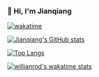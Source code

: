 ### 🦉 Hi, I'm Jianqiang

[![wakatime](https://wakatime.com/badge/user/2c94f7c4-a51b-4008-a5f9-9afefa40e27f.svg)](https://wakatime.com/@Jianqiang)

[![Jianqiang's GitHub stats](https://github-readme-stats.vercel.app/api?username=JianqiangDing&hide_title=true&count_private=true&theme=transparent&show_icons=true)](https://github.com/JianqiangDing)

[![Top Langs](https://github-readme-stats.vercel.app/api/top-langs/?username=JianqiangDing&layout=compact&hide_title=true&count_private=true&theme=transparent&show_icons=true)](https://github.com/JianqiangDing)

[![willianrod's wakatime stats](https://github-readme-stats.vercel.app/api/wakatime?username=Jianqiang&layout=compact&v=2&hide_title=true&show_icons=true)](https://wakatime.com/@Jianqiang)

<!--
**JianqiangDing/JianqiangDing** is a ✨ _special_ ✨ repository because its `README.md` (this file) appears on your GitHub profile.

Here are some ideas to get you started:

- 🔭 I’m currently working on ...
- 🌱 I’m currently learning ...
- 👯 I’m looking to collaborate on ...
- 🤔 I’m looking for help with ...
- 💬 Ask me about ...
- 📫 How to reach me: ...
- 😄 Pronouns: ...
- ⚡ Fun fact: ...
-->
